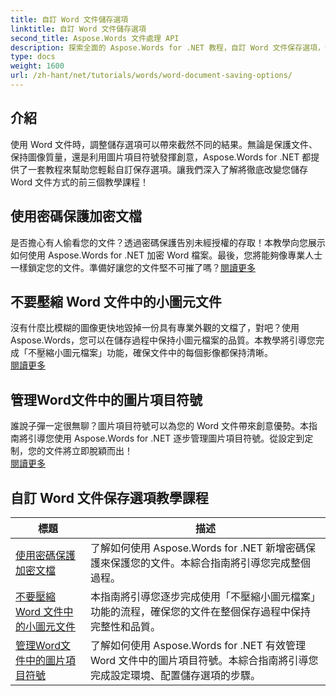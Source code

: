 ```yaml
---
title: 自訂 Word 文件儲存選項
linktitle: 自訂 Word 文件儲存選項
second_title: Aspose.Words 文件處理 API
description: 探索全面的 Aspose.Words for .NET 教程，自訂 Word 文件保存選項，包括密碼保護、保持圖像品質和管理圖片項目符號。
type: docs
weight: 1600
url: /zh-hant/net/tutorials/words/word-document-saving-options/
---
```

## 介紹

使用 Word 文件時，調整儲存選項可以帶來截然不同的結果。無論是保護文件、保持圖像質量，還是利用圖片項目符號發揮創意，Aspose.Words for .NET 都提供了一套教程來幫助您輕鬆自訂保存選項。讓我們深入了解將徹底改變您儲存 Word 文件方式的前三個教學課程！  

## 使用密碼保護加密文檔  
是否擔心有人偷看您的文件？透過密碼保護告別未經授權的存取！本教學向您展示如何使用 Aspose.Words for .NET 加密 Word 檔案。最後，您將能夠像專業人士一樣鎖定您的文件。準備好讓您的文件堅不可摧了嗎？[閱讀更多](./encrypt-document-with-password-protect/)  

## 不要壓縮 Word 文件中的小圖元文件  
沒有什麼比模糊的圖像更快地毀掉一份具有專業外觀的文檔了，對吧？使用 Aspose.Words，您可以在儲存過程中保持小圖元檔案的品質。本教學將引導您完成「不壓縮小圖元檔案」功能，確保文件中的每個影像都保持清晰。  
[閱讀更多](./do-not-compress-small-metafiles-word-documents/)  

## 管理Word文件中的圖片項目符號  
誰說子彈一定很無聊？圖片項目符號可以為您的 Word 文件帶來創意優勢。本指南將引導您使用 Aspose.Words for .NET 逐步管理圖片項目符號。從設定到定制，您的文件將立即脫穎而出！  
[閱讀更多](./manage-picture-bullet/)  

 ## 自訂 Word 文件保存選項教學課程
| 標題 | 描述 |
| --- | --- |
| [使用密碼保護加密文檔](./encrypt-document-with-password-protect/) | 了解如何使用 Aspose.Words for .NET 新增密碼保護來保護您的文件。本綜合指南將引導您完成整個過程。 |
| [不要壓縮 Word 文件中的小圖元文件](./do-not-compress-small-metafiles-word-documents/) | 本指南將引導您逐步完成使用「不壓縮小圖元檔案」功能的流程，確保您的文件在整個保存過程中保持完整性和品質。 |
| [管理Word文件中的圖片項目符號](./manage-picture-bullet/) | 了解如何使用 Aspose.Words for .NET 有效管理 Word 文件中的圖片項目符號。本綜合指南將引導您完成設定環境、配置儲存選項的步驟。 |